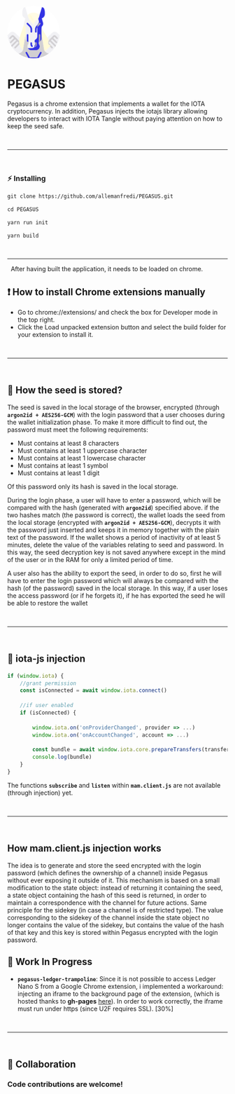 <img style="border-radius: 50%" src="./packages/popup/public/material/logo/pegasus-128.png" width="120" height="120">

# PEGASUS
 Pegasus is a chrome extension that implements a wallet for the IOTA cryptocurrency. In addition, Pegasus injects the iotajs library allowing developers to interact with IOTA Tangle without paying attention on how to keep the seed safe.

&nbsp;

***

&nbsp;

### :zap: Installing

```
git clone https://github.com/allemanfredi/PEGASUS.git
```

```
cd PEGASUS
```


```
yarn run init
```

```
yarn build
```

&nbsp;

***

&nbsp;
After having built the application, it needs to be loaded on chrome.

## :exclamation: How to install Chrome extensions manually

* Go to chrome://extensions/ and check the box for Developer mode in the top right.
* Click the Load unpacked extension button and select the build folder for your extension to install it.

&nbsp;

***

&nbsp;

## :seedling: How the seed is stored?

The seed is saved in the local storage of the browser, encrypted (through __`argon2id + AES256-GCM`__) with the login password that a user chooses during the wallet initialization phase. To make it more difficult to find out, the password must meet the following requirements:

- Must contains at least 8 characters
- Must contains at least 1 uppercase character
- Must contains at least 1 lowercase character
- Must contains at least 1 symbol
- Must contains at least 1 digit

Of this password only its hash is saved in the local storage.

During the login phase, a user will have to enter a password, which will be compared with the hash (generated with __`argon2id`__) specified above. if the two hashes match (the password is correct), the wallet loads the seed from the local storage (encrypted with __`argon2id + AES256-GCM`__), decrypts it with the password just inserted and keeps it in memory together with the plain text of the password. If the wallet shows a period of inactivity of at least 5 minutes, delete the value of the variables relating to seed and password.
In this way, the seed decryption key is not saved anywhere except in the mind of the user or in the RAM for only a limited period of time.

A user also has the ability to export the seed, in order to do so, first he will have to enter the login password which will always be compared with the hash (of the password) saved in the local storage.
In this way, if a user loses the access password (or if he forgets it), if he has exported the seed he will be able to restore the wallet 

&nbsp;

***

&nbsp;

## :syringe: iota-js injection

```js
if (window.iota) {
    //grant permission
    const isConnected = await window.iota.connect()

    //if user enabled
    if (isConnected) {

        window.iota.on('onProviderChanged', provider => ...)
        window.iota.on('onAccountChanged', account => ...)

        const bundle = await window.iota.core.prepareTransfers(transfers)
        console.log(bundle)
    } 
}
```

The functions __`subscribe`__ and __`listen`__ within __`mam.client.js`__ are not available (through injection) yet.

&nbsp;

***

&nbsp;

## How mam.client.js injection works

The idea is to generate and store the seed encrypted with the login password (which defines the ownership of a channel) inside Pegasus without ever exposing it outside of it. This mechanism is based on a small modification to the state object: instead of returning it containing the seed, a state object containing the hash of this seed is returned, in order to maintain a correspondence with the channel for future actions. Same principle for the sidekey (in case a channel is of restricted type).
The value corresponding to the sidekey of the channel inside the state object no longer contains the value of the sidekey, but contains the value of the hash of that key and this key is stored within Pegasus encrypted with the login password.

## :hammer: Work In Progress

* __`pegasus-ledger-trampoline`__: Since it is not possible to access Ledger Nano S from a Google Chrome extension, i implemented a workaround: injecting an iframe to the background page of the extension, (which is hosted thanks to __gh-pages__ [here](https://github.com/allemanfredi/pegasus-ledger-trampoline/tree/master)). In order to work correctly, the iframe must run under https (since U2F requires SSL). [30%]

&nbsp;

***

&nbsp;

## :rocket: Collaboration

### Code contributions are welcome!